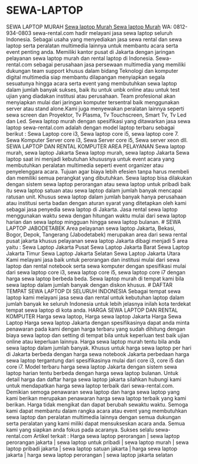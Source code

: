 # SEWA-LAPTOP
SEWA LAPTOP MURAH <a href="http://www.sewa-rental.com/2018/04/sewa-laptop.html"> Sewa laptop Murah Sewa laptop Murah</a> WA: 0812-934-0803 sewa-rental.com  hadir melayani jasa sewa laptop seluruh Indonesia. Sebagai usaha yang menyediakan jasa sewa rental dan sewa laptop serta peralatan multimedia lainnya  untuk membantu acara serta event penting anda. Memiliki kantor pusat di Jakarta dengan jaringan pelayanan sewa laptop murah dan rental laptop di Indonesia. Sewa-rental.com sebagai perusahaan jasa persewaan multimedia yang memiliki dukungan team support khusus dalam bidang Teknologi dan komputer digital multimedia  siap membantu dilapangan menyiapkan segala sesuatunya hingga acara serta event yang membutuhkan sewa laptop dalam jumlah banyak sukses, baik itu untuk unbk online atau untuk test ujian yang diadakan institusi atau perusahaan. Team profesional akan menyiapkan mulai dari jaringan komputer tersentral baik menggunakan server atau stand alone.Kami juga menyewakan peralatan lainnya seperti sewa screen dan Proyektor, Tv Plasma, Tv Touchscreen, Smart Tv, Tv Led dan Led.  Sewa laptop murah dengan spesifikasi yang ditawarkan jasa sewa laptop sewa-rental.com adalah dengan model laptop terbaru sebagai berikut : Sewa Laptop core i3, Sewa laptop core i5, sewa laptop core 7. Sewa Komputer Server core i3, Sewa Server core i5, Sewa server xeon dll.  SEWA LAPTOP DAN RENTAL KOMPUTER AREA PELAYANAN  Sewa laptop murah, sewa laptop Jakarta Sewa laptop murah, sewa laptop Jakarta Sewa laptop saat ini menjadi kebutuhan khususnya untuk event acara yang membutuhkan peralatan multimedia seperti event organizer atau penyelenggara acara. Tujuan agar biaya lebih efesien tanpa harus membeli dan memiliki semua perangkat yang dibutuhkan. Sewa laptop bisa dilakukan dengan sistem sewa laptop perorangan atau sewa laptop untuk pribadi baik itu sewa laptop satuan atau sewa laptop dalam jumlah banyak mencapai ratusan unit. Khusus sewa laptop dalam jumlah banyak hanya perusahaan atau institusi serta badan dengan aturan syarat yang ditetapkan oleh kami  sebagai jasa penyedia sewa laptop di Jakarta. Jasa rental sewa laptop menggunakan waktu sewa dengan hitungan waktu mulai dari sewa laptop harian dan sewa laptop mingguan hingga sewa laptop bulanan.  # SEWA LAPTOP JABODETABEK Area pelayanan sewa laptop Jakarta, Bekasi, Bogor, Depok, Tangerang  (Jabodetabek) merupakan area dari sewa rental pusat jakarta khusus pelayanan sewa laptop Jakarta dibagi menjadi 5 area yaitu : Sewa Laptop Jakarta Pusat Sewa Laptop Jakarta Barat  Sewa Laptop Jakarta Timur Sewa Laptop Jakarta Selatan Sewa Laptop Jakarta Utara Kami melayani jasa baik untuk perorangan dan institusi mulai dari sewa laptop dan rental notebook serta sewa komputer dengan spesifikasi mulai dari sewa laptop core i3, sewa laptop core i5, sewa laptop core i7 dengan harga sewa laptop berbeda beda. Sewa laptop murah di tempat kami bila sewa laptop dalam jumlah banyak dengan diskon khusus.   # DAFTAR TEMPAT SEWA LAPTOP DI  SELURUH INDONESIA  Sebagai tempat sewa laptop kami melayani jasa sewa dan rental untuk kebutuhan laptop dalam jumlah banyak ke seluruh Indonesia untuk lebih jelasnya inilah kota terdekat tempat sewa laptop di kota anda.  HARGA SEWA LAPTOP DAN RENTAL KOMPUTER Harga sewa laptop, Harga sewa laptop Jakarta Harga Sewa Laptop   Harga sewa laptop Jakarta dengan spesifikasinya dapat anda minta penawaran pada kami dengan harga terbaru yang sudah dihitung dengan biaya sewa laptop dan setting di tempat bila untuk keperluan test baik ujian online atau keperluan lainnya. Harga sewa laptop murah tentu bila anda sewa laptop dalam jumlah banyak. Khusus untuk harga sewa laptop per hari di Jakarta berbeda dengan harga sewa notebook Jakarta perbedaan harga sewa laptop tergantung dari spesifikasinya mulai dari core i3, core i5 dan core i7. Model terbaru harga sewa laptop Jakarta dengan sistem sewa laptop harian tentu berbeda dengan harga sewa laptop bulanan. Untuk detail harga dan daftar harga sewa laptop jakarta silahkan hubungi kami untuk mendapatkan harga sewa laptop terbaik dari sewa-rental.com.  Demikian semoga penawaran sewa laptop dan harga sewa laptop yang kami berikan merupakan penawaran harga sewa laptop terbaik yang kami berikan. Harga tidak mengikat dan dapat berubah sewaktu waktu.  Semoga kami dapat membantu dalam rangka acara atau event yang membutuhkan sewa laptop dan peralatan multimedia lainnya dengan semua dukungan serta peralatan yang kami miliki dapat mensukseskan acara anda. Semua kami yang siapkan anda fokus pada acaranya.      Sukses selalu    sewa-rental.com  Artikel terkait : Harga sewa laptop perorangan | sewa laptop perorangan jakarta | sewa laptop untuk  pribadi | sewa laptop murah | sewa laptop pribadi jakarta | sewa laptop satuan jakarta | harga sewa laptop jakarta | harga sewa laptop perorangan | sewa laptop jakarta selatan
